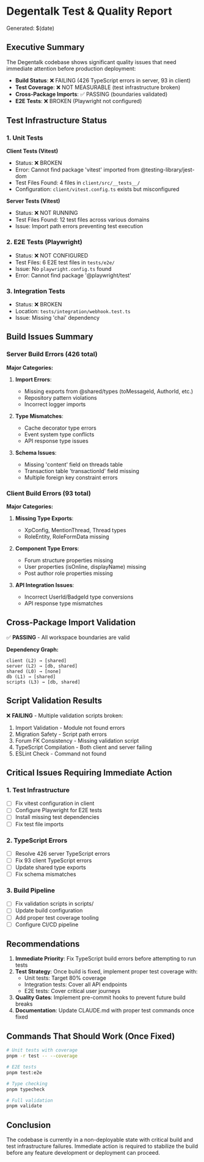 # Degentalk Test & Quality Report

Generated: $(date)

## Executive Summary

The Degentalk codebase shows significant quality issues that need immediate attention before production deployment:

- **Build Status**: ❌ FAILING (426 TypeScript errors in server, 93 in client)
- **Test Coverage**: ❌ NOT MEASURABLE (test infrastructure broken)
- **Cross-Package Imports**: ✅ PASSING (boundaries validated)
- **E2E Tests**: ❌ BROKEN (Playwright not configured)

## Test Infrastructure Status

### 1. Unit Tests

**Client Tests (Vitest)**
- Status: ❌ BROKEN
- Error: Cannot find package 'vitest' imported from @testing-library/jest-dom
- Test Files Found: 4 files in `client/src/__tests__/`
- Configuration: `client/vitest.config.ts` exists but misconfigured

**Server Tests (Vitest)**
- Status: ❌ NOT RUNNING
- Test Files Found: 12 test files across various domains
- Issue: Import path errors preventing test execution

### 2. E2E Tests (Playwright)

- Status: ❌ NOT CONFIGURED
- Test Files: 6 E2E test files in `tests/e2e/`
- Issue: No `playwright.config.ts` found
- Error: Cannot find package '@playwright/test'

### 3. Integration Tests

- Status: ❌ BROKEN
- Location: `tests/integration/webhook.test.ts`
- Issue: Missing 'chai' dependency

## Build Issues Summary

### Server Build Errors (426 total)

**Major Categories:**
1. **Import Errors**: 
   - Missing exports from @shared/types (toMessageId, AuthorId, etc.)
   - Repository pattern violations
   - Incorrect logger imports

2. **Type Mismatches**:
   - Cache decorator type errors
   - Event system type conflicts
   - API response type issues

3. **Schema Issues**:
   - Missing 'content' field on threads table
   - Transaction table 'transactionId' field missing
   - Multiple foreign key constraint errors

### Client Build Errors (93 total)

**Major Categories:**
1. **Missing Type Exports**:
   - XpConfig, MentionThread, Thread types
   - RoleEntity, RoleFormData missing

2. **Component Type Errors**:
   - Forum structure properties missing
   - User properties (isOnline, displayName) missing
   - Post author role properties missing

3. **API Integration Issues**:
   - Incorrect UserId/BadgeId type conversions
   - API response type mismatches

## Cross-Package Import Validation

✅ **PASSING** - All workspace boundaries are valid

**Dependency Graph:**
```
client (L2) → [shared]
server (L2) → [db, shared]
shared (L0) → [none]
db (L1) → [shared]
scripts (L3) → [db, shared]
```

## Script Validation Results

❌ **FAILING** - Multiple validation scripts broken:

1. Import Validation - Module not found errors
2. Migration Safety - Script path errors
3. Forum FK Consistency - Missing validation script
4. TypeScript Compilation - Both client and server failing
5. ESLint Check - Command not found

## Critical Issues Requiring Immediate Action

### 1. Test Infrastructure
- [ ] Fix vitest configuration in client
- [ ] Configure Playwright for E2E tests
- [ ] Install missing test dependencies
- [ ] Fix test file imports

### 2. TypeScript Errors
- [ ] Resolve 426 server TypeScript errors
- [ ] Fix 93 client TypeScript errors
- [ ] Update shared type exports
- [ ] Fix schema mismatches

### 3. Build Pipeline
- [ ] Fix validation scripts in scripts/
- [ ] Update build configuration
- [ ] Add proper test coverage tooling
- [ ] Configure CI/CD pipeline

## Recommendations

1. **Immediate Priority**: Fix TypeScript build errors before attempting to run tests
2. **Test Strategy**: Once build is fixed, implement proper test coverage with:
   - Unit tests: Target 80% coverage
   - Integration tests: Cover all API endpoints
   - E2E tests: Cover critical user journeys
3. **Quality Gates**: Implement pre-commit hooks to prevent future build breaks
4. **Documentation**: Update CLAUDE.md with proper test commands once fixed

## Commands That Should Work (Once Fixed)

```bash
# Unit tests with coverage
pnpm -r test -- --coverage

# E2E tests  
pnpm test:e2e

# Type checking
pnpm typecheck

# Full validation
pnpm validate
```

## Conclusion

The codebase is currently in a non-deployable state with critical build and test infrastructure failures. Immediate action is required to stabilize the build before any feature development or deployment can proceed.